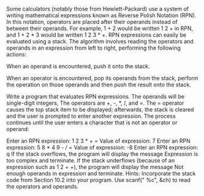Some calculators (notably those from Hewlett-Packard) use a system of writing mathematical expressions known as Reverse Polish Notation (RPN). In this notation, operators are placed after their operands instead of between their operands. For example, 1 + 2 would be written 1 2 + in RPN, and 1 + 2 * 3 would be written 1 2 3 * +. RPN expressions can easily be evaluated using a stack. The algorithm involves reading the operators and operands in an expression from left to right, performing the following actions:


When an operand is encountered, push it onto the stack.

When an operator is encountered, pop its operands from the stack, perform the operation on those operands and then push the result onto the stack.

Write a program that evaluates RPN expressions. The operands will be single-digit integers, The operators are +, -, *, /, and =. The = operator causes the top stack item to be displayed; afterwards, the stack is cleared and the user is prompted to enter another expression. The process continues until the user enters a character that is not an operator or operand:

Enter an RPN expression: 1 2 3 * + =
Value of expression: 7
Enter an RPN expression: 5 8 * 4 9 - / =
Value of expression: -8
Enter an RPN expression: q
If the stack overflows, the program will display the message Expression is too complex and terminate. If the stack underflows (because of an expression such as 1 2 + +), the program will display the message Not enough operands in expression and terminate. Hints: Incorporate the stack code from Section 10.2 into your program. Use scanf(" %c", &ch) to read the operators and operands.
